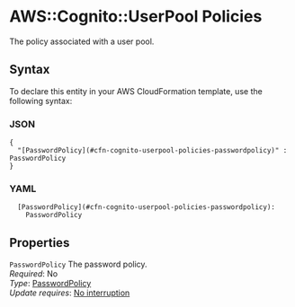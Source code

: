 # AWS::Cognito::UserPool Policies<a name="aws-properties-cognito-userpool-policies"></a>

The policy associated with a user pool\.

## Syntax<a name="aws-properties-cognito-userpool-policies-syntax"></a>

To declare this entity in your AWS CloudFormation template, use the following syntax:

### JSON<a name="aws-properties-cognito-userpool-policies-syntax.json"></a>

```
{
  "[PasswordPolicy](#cfn-cognito-userpool-policies-passwordpolicy)" : PasswordPolicy
}
```

### YAML<a name="aws-properties-cognito-userpool-policies-syntax.yaml"></a>

```
  [PasswordPolicy](#cfn-cognito-userpool-policies-passwordpolicy):
    PasswordPolicy
```

## Properties<a name="aws-properties-cognito-userpool-policies-properties"></a>

`PasswordPolicy` <a name="cfn-cognito-userpool-policies-passwordpolicy"></a>
The password policy\.  
_Required_: No  
_Type_: [PasswordPolicy](aws-properties-cognito-userpool-passwordpolicy.md)  
_Update requires_: [No interruption](https://docs.aws.amazon.com/AWSCloudFormation/latest/UserGuide/using-cfn-updating-stacks-update-behaviors.html#update-no-interrupt)
